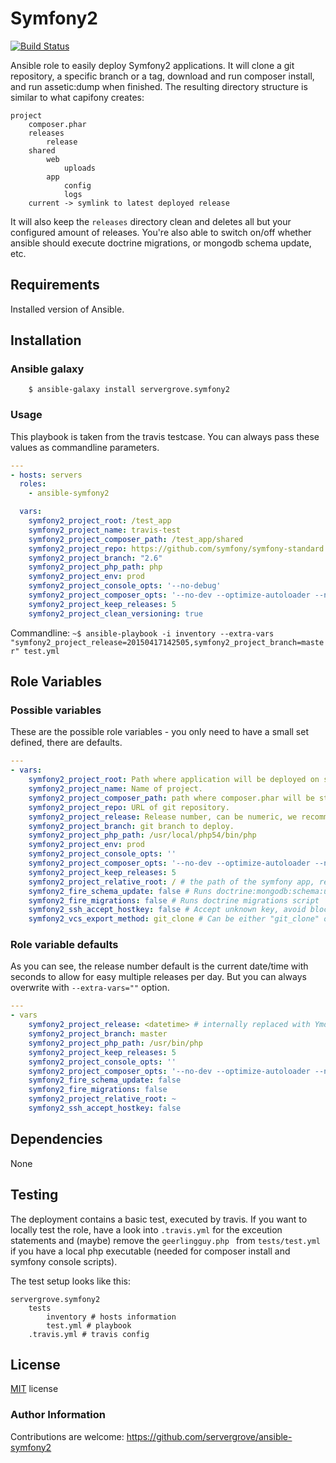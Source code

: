 # Symfony2
[![Build Status](https://travis-ci.org/servergrove/ansible-symfony2.svg?branch=master)](https://travis-ci.org/servergrove/ansible-symfony2)

Ansible role to easily deploy Symfony2 applications.
It will clone a git repository, a specific branch or a tag, download and run composer install, and run assetic:dump when finished.
The resulting directory structure is similar to what capifony creates:

```
project
    composer.phar
    releases
        release
    shared
        web
            uploads
        app
            config
            logs
    current -> symlink to latest deployed release
```

It will also keep the ```releases``` directory clean and deletes all but your configured amount of releases.
You're also able to switch on/off whether ansible should execute doctrine migrations, or mongodb schema update, etc.

## Requirements

Installed version of Ansible.

## Installation

### Ansible galaxy

```
    $ ansible-galaxy install servergrove.symfony2
```

### Usage

This playbook is taken from the travis testcase. You can always pass these values as commandline parameters.

```yaml
---
- hosts: servers
  roles:
    - ansible-symfony2

  vars:
    symfony2_project_root: /test_app
    symfony2_project_name: travis-test
    symfony2_project_composer_path: /test_app/shared
    symfony2_project_repo: https://github.com/symfony/symfony-standard.git
    symfony2_project_branch: "2.6"
    symfony2_project_php_path: php
    symfony2_project_env: prod
    symfony2_project_console_opts: '--no-debug'
    symfony2_project_composer_opts: '--no-dev --optimize-autoloader --no-interaction'
    symfony2_project_keep_releases: 5
    symfony2_project_clean_versioning: true
```

Commandline: ```~$ ansible-playbook -i inventory --extra-vars "symfony2_project_release=20150417142505,symfony2_project_branch=master" test.yml```

## Role Variables

### Possible variables

These are the possible role variables - you only need to have a small set defined, there are defaults.

```yaml
---
- vars:
    symfony2_project_root: Path where application will be deployed on server.
    symfony2_project_name: Name of project.
    symfony2_project_composer_path: path where composer.phar will be stored (e.g. project_root/shared)
    symfony2_project_repo: URL of git repository.
    symfony2_project_release: Release number, can be numeric, we recommend to set it to release date/time, 20140327100911
    symfony2_project_branch: git branch to deploy.
    symfony2_project_php_path: /usr/local/php54/bin/php
    symfony2_project_env: prod
    symfony2_project_console_opts: ''
    symfony2_project_composer_opts: '--no-dev --optimize-autoloader --no-interaction'
    symfony2_project_keep_releases: 5
    symfony2_project_relative_root: / # the path of the symfony app, relative to the git clone root
    symfony2_fire_schema_update: false # Runs doctrine:mongodb:schema:update
    symfony2_fire_migrations: false # Runs doctrine migrations script
    symfony2_ssh_accept_hostkey: false # Accept unknown key, avoid blocking "yes/no" query by ssh
    symfony2_vcs_export_method: git_clone # Can be either "git_clone" or "git_archive"
```

### Role variable defaults

As you can see, the release number default is the current date/time with seconds to allow for easy multiple releases per day. But you can always overwrite with ```--extra-vars=""``` option.

```yaml
---
- vars
    symfony2_project_release: <datetime> # internally replaced with YmdHis
    symfony2_project_branch: master
    symfony2_project_php_path: /usr/bin/php
    symfony2_project_keep_releases: 5
    symfony2_project_console_opts: ''
    symfony2_project_composer_opts: '--no-dev --optimize-autoloader --no-interaction'
    symfony2_fire_schema_update: false
    symfony2_fire_migrations: false
    symfony2_project_relative_root: ~
    symfony2_ssh_accept_hostkey: false
```

## Dependencies

None

## Testing

The deployment contains a basic test, executed by travis. If you want to locally test the role, have a look into ```.travis.yml``` for the exceution statements and (maybe) remove the ```geerlingguy.php ``` from ```tests/test.yml``` if you have a local php executable (needed for composer install and symfony console scripts).

The test setup looks like this:

```
servergrove.symfony2
    tests
        inventory # hosts information
        test.yml # playbook
    .travis.yml # travis config
```

## License

[MIT](LICENSE) license

### Author Information

Contributions are welcome: https://github.com/servergrove/ansible-symfony2
